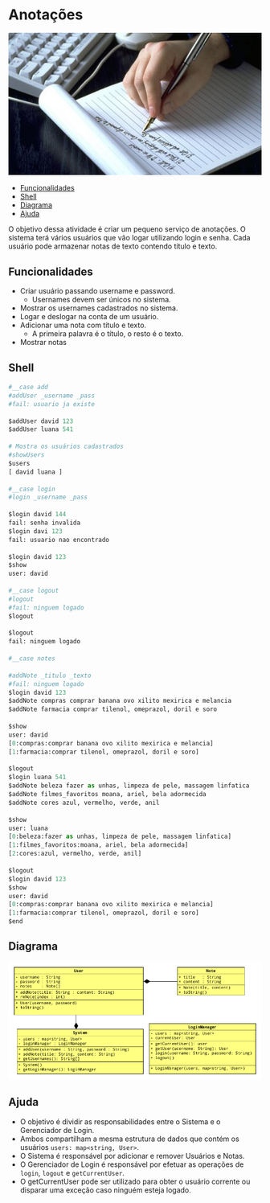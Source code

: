 # Anotações

![cover](cover.jpg)

[](toc)

- [Funcionalidades](#funcionalidades)
- [Shell](#shell)
- [Diagrama](#diagrama)
- [Ajuda](#ajuda)
[](toc)

O objetivo dessa atividade é criar um pequeno serviço de anotações. O sistema terá vários usuários que vão logar utilizando login e senha. Cada usuário pode armazenar notas de texto contendo título e texto.

## Funcionalidades

- Criar usuário passando username e password.
    - Usernames devem ser únicos no sistema.
- Mostrar os usernames cadastrados no sistema.
- Logar e deslogar na conta de um usuário.
- Adicionar uma nota com título e texto.
    - A primeira palavra é o título, o resto é o texto.
- Mostrar notas

## Shell

```python
#__case add
#addUser _username _pass
#fail: usuario ja existe

$addUser david 123
$addUser luana 541

# Mostra os usuários cadastrados
#showUsers
$users
[ david luana ]

#__case login
#login _username _pass

$login david 144
fail: senha invalida
$login davi 123
fail: usuario nao encontrado

$login david 123
$show
user: david

#__case logout
#logout
#fail: ninguem logado
$logout

$logout
fail: ninguem logado

#__case notes

#addNote _titulo _texto
#fail: ninguem logado
$login david 123
$addNote compras comprar banana ovo xilito mexirica e melancia
$addNote farmacia comprar tilenol, omeprazol, doril e soro

$show
user: david
[0:compras:comprar banana ovo xilito mexirica e melancia]
[1:farmacia:comprar tilenol, omeprazol, doril e soro]

$logout
$login luana 541
$addNote beleza fazer as unhas, limpeza de pele, massagem linfatica
$addNote filmes_favoritos moana, ariel, bela adormecida
$addNote cores azul, vermelho, verde, anil

$show
user: luana
[0:beleza:fazer as unhas, limpeza de pele, massagem linfatica]
[1:filmes_favoritos:moana, ariel, bela adormecida]
[2:cores:azul, vermelho, verde, anil]

$logout
$login david 123
$show
user: david
[0:compras:comprar banana ovo xilito mexirica e melancia]
[1:farmacia:comprar tilenol, omeprazol, doril e soro]
$end

```

## Diagrama
![diagrama](diagrama.png)

## Ajuda
- O objetivo é dividir as responsabilidades entre o Sistema e o Gerenciador de Login.
- Ambos compartilham a mesma estrutura de dados que contém os usuários `users: map<string, User>`.
- O Sistema é responsável por adicionar e remover Usuários e Notas.
- O Gerenciador de Login é responsável por efetuar as operações de `login`, `logout` e `getCurrentUser`.
- O getCurrentUser pode ser utilizado para obter o usuário corrente ou disparar uma exceção caso ninguém esteja logado.
